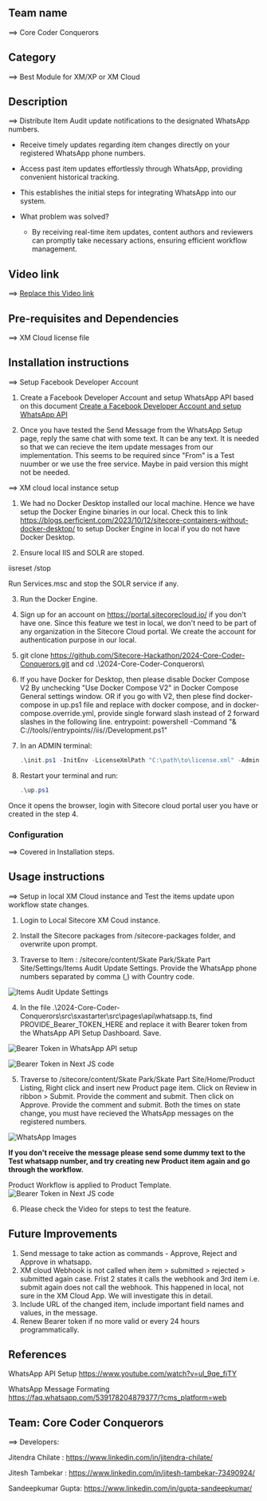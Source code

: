 ## Team name
⟹ Core Coder Conquerors

## Category
⟹ Best Module for XM/XP or XM Cloud

## Description
⟹ Distribute Item Audit update notifications to the designated WhatsApp numbers.

 - Receive timely updates regarding item changes directly on your registered WhatsApp phone numbers.

 - Access past item updates effortlessly through WhatsApp, providing convenient historical tracking.

 - This establishes the initial steps for integrating WhatsApp into our system.

 - What problem was solved? 
 
    - By receiving real-time item updates, content authors and reviewers can promptly take necessary actions, ensuring efficient workflow management.

## Video link

⟹ [Replace this Video link](#video-link)

## Pre-requisites and Dependencies

⟹ XM Cloud license file
## Installation instructions
⟹ Setup Facebook Developer Account

1. Create a Facebook Developer Account and setup WhatsApp API based on this document [Create a Facebook Developer Account and setup WhatsApp API](docs/Create-Facebook-Developer-and-Setup-WhatsApp-API.pdf)

2. Once you have tested the Send Message from the WhatsApp Setup page, reply the same chat with some text. It can be any text. It is needed so that we can recieve the item update messages from our implementation. This seems to be required since "From" is a Test nuumber or we use the free service. Maybe in paid version this might not be needed.

⟹ XM cloud local instance setup

1. We had no Docker Desktop installed our local machine. Hence we have setup the Docker Engine binaries in our local. Check this to link https://blogs.perficient.com/2023/10/12/sitecore-containers-without-docker-desktop/ to setup Docker Engine in local if you do not have Docker Desktop.

2. Ensure local IIS and SOLR are stoped.

iisreset /stop

Run Services.msc and stop the SOLR service if any.

3. Run the Docker Engine.

4. Sign up for an account on https://portal.sitecorecloud.io/ if you don't have one. Since this feature we test in local, we don't need to be part of any organization in the Sitecore Cloud portal. We create the account for authentication purpose in our local.

1. git clone https://github.com/Sitecore-Hackathon/2024-Core-Coder-Conquerors.git
and cd .\2024-Core-Coder-Conquerors\

2. If you have Docker for Desktop, then please disable Docker Compose V2 By unchecking "Use Docker Compose V2" in Docker Compose General settings window. OR if you go with V2, then plese find docker-compose in up.ps1 file and replace with docker compose, and in docker-compose.override.yml, provide single forward slash instead of 2 forward slashes in the following line.
entrypoint: powershell -Command "& C://tools//entrypoints//iis//Development.ps1"

2. In an ADMIN terminal:

    ```ps1
    .\init.ps1 -InitEnv -LicenseXmlPath "C:\path\to\license.xml" -AdminPassword "DesiredAdminPassword"
    ```

3. Restart your terminal and run:

    ```ps1
    .\up.ps1
    ```

Once it opens the browser, login with Sitecore cloud portal user you have or created in the step 4.
### Configuration
⟹ Covered in Installation steps.
## Usage instructions
⟹ Setup in local XM Cloud instance and Test the items update upon workflow state changes.

1. Login to Local Sitecore XM Coud instance.

2. Install the Sitecore packages from /sitecore-packages folder, and overwrite upon prompt.

3. Traverse to Item : /sitecore/content/Skate Park/Skate Part Site/Settings/Items Audit Update Settings. Provide the WhatsApp phone numbers separated by comma (,) with Country code.

![Items Audit Update Settings](/docs/images/04_Items_Audit_Update_Settings.png?raw=true)

4. In the file .\2024-Core-Coder-Conquerors\src\sxastarter\src\pages\api\whatsapp.ts, find PROVIDE_Bearer_TOKEN_HERE and replace it with Bearer token from the WhatsApp API Setup Dashboard.  Save.
   
![Bearer Token in WhatsApp API setup](/docs/images/01_WhatsApp_Token.png?raw=true)

![Bearer Token in Next JS code](/docs/images/02_WhatsApp_Token_NextJS.png?raw=true)

5. Traverse to /sitecore/content/Skate Park/Skate Part Site/Home/Product Listing, Right click and insert new Product page item. Click on Review in ribbon > Submit. Provide the comment and submit. Then click on Approve. Provide the comment and submit. Both the times on state change, you must have recieved the WhatsApp messages on the registered numbers. 

![WhatsApp Images](/docs/images/03_WhatsApp_Chat.png?raw=true)

**If you don't receive the message please send some dummy text to the Test whatsapp number, and try creating new Product item again and go through the workflow.**

Product Workflow is applied to Product Template.
![Bearer Token in Next JS code](/docs/images/05_Product_Workflow.png?raw=true)

6. Please check the Video for steps to test the feature.

## Future Improvements

1. Send message to take action as commands - Approve, Reject and Approve in whatsapp. 
2. XM cloud Webhook is not called when item > submitted > rejected > submitted again case. Frist 2 states it calls the webhook and 3rd item i.e. submit again does not call the webhook. This happened in local, not sure in the XM Cloud App. We will investigate this in detail.
3. Include URL of the changed item,  include important field names and values, in the message.
4. Renew Bearer token if no more valid or every 24 hours programmatically.
   
## References

WhatsApp API Setup https://www.youtube.com/watch?v=ul_9qe_fiTY

WhatsApp Message Formating https://faq.whatsapp.com/539178204879377/?cms_platform=web

## Team: Core Coder Conquerors
⟹ Developers:

Jitendra Chilate  : https://www.linkedin.com/in/jitendra-chilate/

Jitesh Tambekar   : https://www.linkedin.com/in/jitesh-tambekar-73490924/

Sandeepkumar Gupta: https://www.linkedin.com/in/gupta-sandeepkumar/ 
